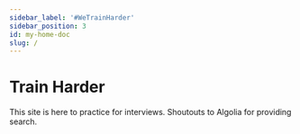 ```yaml
---
sidebar_label: '#WeTrainHarder'
sidebar_position: 3
id: my-home-doc
slug: /
---
```

# Train Harder

This site is here to practice for interviews. Shoutouts to Algolia for providing search.